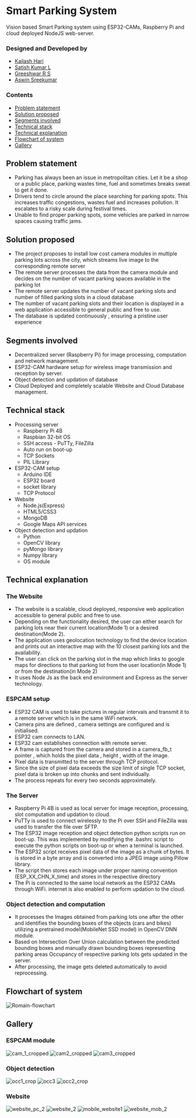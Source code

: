 # Smart Parking System
Vision based Smart Parking system using ESP32-CAMs, Raspberry Pi and cloud deployed NodeJS web-server. 

### Designed and Developed by
- [Kailash Hari](https://github.com/kailashhari)
- [Satish Kumar L](https://github.com/Satish-Kumar-L)
- [Greeshwar R S](https://github.com/greesh02)
- [Aswin Sreekumar](https://github.com/aswin-sreekumar)

### Contents
- [Problem statement](#Problem-statement)
- [Solution proposed](#Solution-proposed)
- [Segments involved](#Segments-involved)
- [Technical stack](#Technical-stack)
- [Technical explanation](#Technical-explanation)
- [Flowchart of system](#Flowchart-of-system)
- [Gallery](#Gallery)

## Problem statement
- Parking has always been an issue in metropolitan cities.  Let it be a shop or a public place, parking wastes time, fuel and sometimes breaks sweat to get it done.
- Drivers tend to circle around the place searching for parking spots. This increases traffic congestions, wastes fuel and increases pollution. It escalates to a risky scale during festival times.
- Unable to find proper parking spots, some vehicles are parked in narrow spaces causing traffic jams.

## Solution proposed
- The project proposes to install low cost camera modules in multiple parking lots across the city, which streams live image to the corresponding remote server 
- The remote server processes the data from the camera module and decides on the number of vacant parking spaces available in the parking lot
- The remote server updates the number of vacant parking slots and number of filled parking slots in a cloud database
- The number of vacant parking slots and their location is displayed in a web application accessible to general public and free to use.
- The database is updated continuously , ensuring a pristine user experience

## Segments involved
- Decentralized server (Raspberry Pi) for image processing, computation and network management.
- ESP32-CAM hardware setup for wireless image transmission and reception by server.
- Object detection and updation of database
- Cloud Deployed and completely scalable Website and Cloud Database management.

## Technical stack
- Processing server
  - Raspberry Pi 4B 
  - Raspbian 32-bit OS
  - SSH access - PuTTy, FileZilla
  - Auto run on boot-up
  - TCP Sockets
  - PIL Library
- ESP32-CAM setup
  - Arduino IDE
  - ESP32 board 
  - socket library
  - TCP Protocol
- Website
  - Node.js(Express)
  - HTML5/CSS3
  - MongoDB
  - Google Maps API services
- Object detection and updation
  - Python
  - OpenCV library
  - pyMongo library
  - Numpy library
  - OS module

## Technical explanation
### The Website
- The website is a scalable, cloud deployed, responsive web application accessible to general public and free to use.
- Depending on the functionality desired, the user can either search for parking lots near their current location(Mode 1) or a desired destination(Mode 2).
- The application uses geolocation technology to find the device location and prints out an interactive map with the 10 closest parking lots and the availability.
- The user can click on the parking slot in the map which links to google maps for directions to that parking lot from the user location(in Mode 1) or from the destination(in Mode 2)
- It uses Node Js as the back end environment and Express as the server technology. 

### ESPCAM setup
- ESP32 CAM is used to take pictures in regular intervals and transmit it to a remote server which is in the same WiFi network.
- Camera pins are defined , camera settings are configured and is initialised.
- ESP32 cam connects to LAN.
- ESP32 cam establishes connection with remote server.
- A frame is captured from the camera and stored in a camera_fb_t pointer , which holds the pixel data , height , width of the image.
- Pixel data is transmitted to the server through TCP protocol.
- Since the size of pixel data exceeds the size limit of single TCP socket, pixel data is broken up into chunks and sent individually.
- The process repeats for every two seconds approximately.

### The Server
- Raspberry Pi 4B is used as local server for image reception, processing, slot computation and updation to cloud.
- PuTTy is used to connect wirelessly to the Pi over SSH and FileZilla was used to transfer the file over SFTP. 
- The ESP32 image reception and object detection python scripts run on boot-up. This was implemented by modifying the .bashrc script to execute the python scripts on boot-up or when a terminal is launched.
- The ESP32 script receives pixel data of the image as a chunk of bytes. It is stored in a byte array and is converted into a JPEG image using Pillow library. 
- The script then stores each image under proper naming convention (ESP_XX_CHN_X_time) and stores in the respective directory
- The Pi is connected to the same local network as the ESP32 CAMs through WiFi. internet is also enabled to perform updation to the cloud.

### Object detection and computation
- It processes the Images obtained from parking lots one after the other and identifies the bounding boxes of the objects (cars and bikes) utilizing a pretrained model(MobileNet SSD model) in OpenCV DNN module.
- Based on Intersection Over Union calculation between the predicted bounding boxes and manually drawn bounding boxes representing parking areas Occupancy of respective parking lots gets updated in the server.
- After processing, the image gets deleted automatically to avoid reprocessing.


## Flowchart of system
![Romain-flowchart](https://user-images.githubusercontent.com/63254914/145010041-10b53ae5-b5e7-4cda-89e6-7fe81f6e233d.png)

## Gallery
### ESPCAM module
![cam_1_cropped](https://user-images.githubusercontent.com/63254914/145011057-12974ce8-c2bc-4f2a-84cf-5da65a002274.jpg)
![cam2_cropped](https://user-images.githubusercontent.com/63254914/145011091-269a53a6-e352-4ec6-abb7-d028695f939a.jpg)
![cam3_cropped](https://user-images.githubusercontent.com/63254914/145020788-d5f42cb8-4607-4d28-a4bd-d8d94790621f.jpeg)

### Object detection
![occ1_crop](https://user-images.githubusercontent.com/63254914/145021342-a76fa8c2-bea5-4c9d-b4ab-78943e9291c7.png)
![occ3](https://user-images.githubusercontent.com/63254914/145021351-d84ee1d0-5ea0-48cd-a2e3-3ec4a470ea12.png)
![occ2_crop](https://user-images.githubusercontent.com/63254914/145021366-a41d5e67-8bc0-436d-9eba-92378afdb756.png)



### Website
![website_pc_2](https://user-images.githubusercontent.com/63254914/145020947-693ba4a2-7d6b-4620-a0fc-46d5aa149523.png)
![website_2](https://user-images.githubusercontent.com/63254914/145020963-99ef73c6-62bb-476d-b5e7-9f995055ff43.png)
![mobile_website1](https://user-images.githubusercontent.com/63254914/145021395-9cbd8341-47b8-42f1-af28-5f8a757e90a2.png)
![website_mob_2](https://user-images.githubusercontent.com/63254914/145021402-f8dbf62c-af61-411e-97bb-e4c43275f7ae.png)




